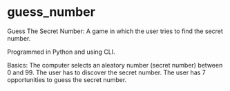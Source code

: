 # guess_number
Guess The Secret Number: A game in which the user tries to find the secret number.

Programmed in Python and using CLI. 

Basics:
The computer selects an aleatory number (secret number) between 0 and 99.
The user has to discover the secret number.
The user has 7 opportunities to guess the secret number.
